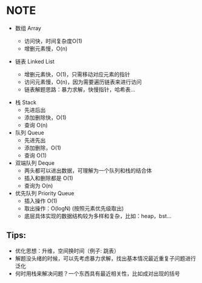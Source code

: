 # NOTE

* 数组 Array

  - 访问快，时间复杂度O(1)
  - 增删元素慢，O(n)

* 链表 Linked List

  - 增删元素快，O(1)，只需移动对应元素的指针
  - 访问元素慢，O(n)，因为需要遍历链表来进行访问
  - 链表解题思路：暴力求解，快慢指针，哈希表...

- 栈 Stack
  - 先进后出
  - 添加删除快，O(1)
  - 查询 O(n)
- 队列 Queue
  - 先进先出
  - 添加删除，O(1)
  - 查询 O(1)
- 双端队列 Deque
  - 两头都可以进出数据，可理解为一个队列和栈的结合体
  - 插入和删除都是 O(1)
  - 查询为 O(n)
- 优先队列 Priority Queue
  - 插入操作 O(1)
  - 取出操作：O(logN) (按照元素优先级取出)
  - 底层具体实现的数据结构较为多样和复杂，比如：heap，bst...

## Tips:

- 优化思想：升维，空间换时间（例子: 跳表）
- 解题没头绪的时候，可以先考虑暴力求解，找出基本情况最近重复子问题进行泛化
- 何时用栈来解决问题？一个东西具有最近相关性，比如成对出现的括号

